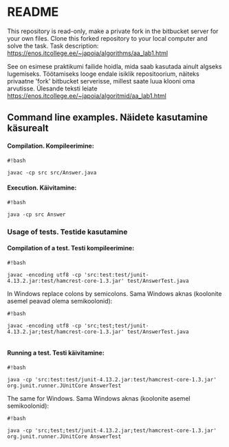 # README #

This repository is read-only, make a private fork in the bitbucket server
for your own files. Clone this forked repository to your local computer and 
solve the task. 
Task description:
https://enos.itcollege.ee/~japoia/algorithms/aa_lab1.html

See on esimese praktikumi failide hoidla, mida saab kasutada ainult algseks 
lugemiseks. Töötamiseks looge endale isiklik repositoorium, näiteks 
privaatne 'fork' bitbucket serverisse, millest saate luua klooni oma arvutisse.
Ülesande teksti leiate https://enos.itcollege.ee/~japoia/algoritmid/aa_lab1.html

## Command line examples. Näidete kasutamine käsurealt ##
#### Compilation. Kompileerimine: ####

```
#!bash

javac -cp src src/Answer.java
```

#### Execution. Käivitamine: ####

```
#!bash

java -cp src Answer
```


### Usage of tests. Testide kasutamine ###
#### Compilation of a test. Testi kompileerimine: ####

```
#!bash

javac -encoding utf8 -cp 'src:test:test/junit-4.13.2.jar:test/hamcrest-core-1.3.jar' test/AnswerTest.java

```
In Windows replace colons by semicolons. Sama Windows aknas (koolonite asemel peavad olema semikoolonid):

```
#!bash

javac -encoding utf8 -cp 'src;test;test/junit-4.13.2.jar;test/hamcrest-core-1.3.jar' test/AnswerTest.java


```

#### Running a test. Testi käivitamine: ####

```
#!bash

java -cp 'src:test:test/junit-4.13.2.jar:test/hamcrest-core-1.3.jar' org.junit.runner.JUnitCore AnswerTest
```

The same for Windows. Sama Windows aknas (koolonite asemel semikoolonid):

```
#!bash

java -cp 'src;test;test/junit-4.13.2.jar;test/hamcrest-core-1.3.jar' org.junit.runner.JUnitCore AnswerTest
```
